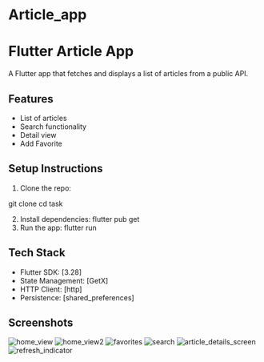 # Article_app
# Flutter Article App
A Flutter app that fetches and displays a list of articles from a public
API.
## Features
- List of articles
- Search functionality
- Detail view 
- Add Favorite

## Setup Instructions
1. Clone the repo:

git clone <your-repo-link>
cd task


2. Install dependencies:
flutter pub get
3. Run the app:
flutter run

## Tech Stack
- Flutter SDK: [3.28]
- State Management: [GetX]
- HTTP Client: [http]
- Persistence: [shared_preferences]

## Screenshots

![home_view](https://github.com/user-attachments/assets/c3b7ad8a-9785-4aca-83b6-d802937fa942)
![home_view2](https://github.com/user-attachments/assets/95c2b599-7983-4049-89fe-1c5dd9cdf7c3)
![favorites](https://github.com/user-attachments/assets/ddf12b50-c733-4ad0-a105-e1f76026c72a)
![search](https://github.com/user-attachments/assets/dda44759-5bfd-49dd-b26e-49d4bbaa0899)
![article_details_screen](https://github.com/user-attachments/assets/e9f564b2-6311-4d62-ac01-58829d04db94)
![refresh_indicator](https://github.com/user-attachments/assets/635fed65-ac17-4036-bd6a-970fce09d624)

